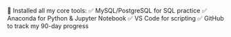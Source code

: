 📌 Installed all my core tools:
✅ MySQL/PostgreSQL for SQL practice
✅ Anaconda for Python & Jupyter Notebook
✅ VS Code for scripting
✅ GitHub to track my 90-day progress
